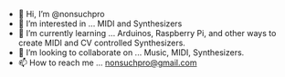 - 👋 Hi, I’m @nonsuchpro
- 👀 I’m interested in ... MIDI and Synthesizers
- 🌱 I’m currently learning ... Arduinos, Raspberry Pi, and other ways to create MIDI and CV controlled Synthesizers.
- 💞️ I’m looking to collaborate on ... Music, MIDI, Synthesizers.
- 📫 How to reach me ... nonsuchpro@gmail.com

<!---
nonsuchpro/nonsuchpro is a ✨ special ✨ repository because its `README.md` (this file) appears on your GitHub profile.
You can click the Preview link to take a look at your changes.
--->
